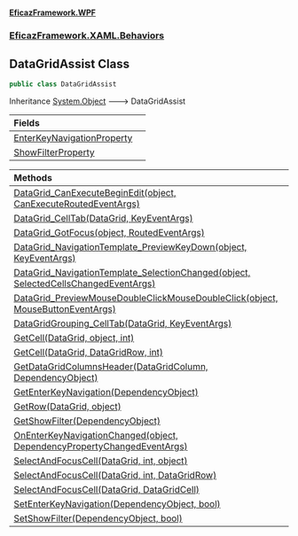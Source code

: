 #### [EficazFramework.WPF](EficazFrameworkWPF.md 'EficazFramework WPF')
### [EficazFramework.XAML.Behaviors](EficazFrameworkWPF.md#EficazFramework.XAML.Behaviors 'EficazFramework.XAML.Behaviors')

## DataGridAssist Class

```csharp
public class DataGridAssist
```

Inheritance [System.Object](https://docs.microsoft.com/en-us/dotnet/api/System.Object 'System.Object') &#129106; DataGridAssist

| Fields | |
| :--- | :--- |
| [EnterKeyNavigationProperty](EficazFramework.XAML.Behaviors/DataGridAssist/EnterKeyNavigationProperty.md 'EficazFramework.XAML.Behaviors.DataGridAssist.EnterKeyNavigationProperty') | |
| [ShowFilterProperty](EficazFramework.XAML.Behaviors/DataGridAssist/ShowFilterProperty.md 'EficazFramework.XAML.Behaviors.DataGridAssist.ShowFilterProperty') | |

| Methods | |
| :--- | :--- |
| [DataGrid_CanExecuteBeginEdit(object, CanExecuteRoutedEventArgs)](EficazFramework.XAML.Behaviors/DataGridAssist/DataGrid_CanExecuteBeginEdit(object,CanExecuteRoutedEventArgs).md 'EficazFramework.XAML.Behaviors.DataGridAssist.DataGrid_CanExecuteBeginEdit(object, System.Windows.Input.CanExecuteRoutedEventArgs)') | |
| [DataGrid_CellTab(DataGrid, KeyEventArgs)](EficazFramework.XAML.Behaviors/DataGridAssist/DataGrid_CellTab(DataGrid,KeyEventArgs).md 'EficazFramework.XAML.Behaviors.DataGridAssist.DataGrid_CellTab(System.Windows.Controls.DataGrid, System.Windows.Input.KeyEventArgs)') | |
| [DataGrid_GotFocus(object, RoutedEventArgs)](EficazFramework.XAML.Behaviors/DataGridAssist/DataGrid_GotFocus(object,RoutedEventArgs).md 'EficazFramework.XAML.Behaviors.DataGridAssist.DataGrid_GotFocus(object, System.Windows.RoutedEventArgs)') | |
| [DataGrid_NavigationTemplate_PreviewKeyDown(object, KeyEventArgs)](EficazFramework.XAML.Behaviors/DataGridAssist/DataGrid_NavigationTemplate_PreviewKeyDown(object,KeyEventArgs).md 'EficazFramework.XAML.Behaviors.DataGridAssist.DataGrid_NavigationTemplate_PreviewKeyDown(object, System.Windows.Input.KeyEventArgs)') | |
| [DataGrid_NavigationTemplate_SelectionChanged(object, SelectedCellsChangedEventArgs)](EficazFramework.XAML.Behaviors/DataGridAssist/DataGrid_NavigationTemplate_SelectionChanged(object,SelectedCellsChangedEventArgs).md 'EficazFramework.XAML.Behaviors.DataGridAssist.DataGrid_NavigationTemplate_SelectionChanged(object, System.Windows.Controls.SelectedCellsChangedEventArgs)') | |
| [DataGrid_PreviewMouseDoubleClickMouseDoubleClick(object, MouseButtonEventArgs)](EficazFramework.XAML.Behaviors/DataGridAssist/DataGrid_PreviewMouseDoubleClickMouseDoubleClick(object,MouseButtonEventArgs).md 'EficazFramework.XAML.Behaviors.DataGridAssist.DataGrid_PreviewMouseDoubleClickMouseDoubleClick(object, System.Windows.Input.MouseButtonEventArgs)') | |
| [DataGridGrouping_CellTab(DataGrid, KeyEventArgs)](EficazFramework.XAML.Behaviors/DataGridAssist/DataGridGrouping_CellTab(DataGrid,KeyEventArgs).md 'EficazFramework.XAML.Behaviors.DataGridAssist.DataGridGrouping_CellTab(System.Windows.Controls.DataGrid, System.Windows.Input.KeyEventArgs)') | |
| [GetCell(DataGrid, object, int)](EficazFramework.XAML.Behaviors/DataGridAssist/GetCell(DataGrid,object,int).md 'EficazFramework.XAML.Behaviors.DataGridAssist.GetCell(System.Windows.Controls.DataGrid, object, int)') | |
| [GetCell(DataGrid, DataGridRow, int)](EficazFramework.XAML.Behaviors/DataGridAssist/GetCell(DataGrid,DataGridRow,int).md 'EficazFramework.XAML.Behaviors.DataGridAssist.GetCell(System.Windows.Controls.DataGrid, System.Windows.Controls.DataGridRow, int)') | |
| [GetDataGridColumnsHeader(DataGridColumn, DependencyObject)](EficazFramework.XAML.Behaviors/DataGridAssist/GetDataGridColumnsHeader(DataGridColumn,DependencyObject).md 'EficazFramework.XAML.Behaviors.DataGridAssist.GetDataGridColumnsHeader(System.Windows.Controls.DataGridColumn, System.Windows.DependencyObject)') | |
| [GetEnterKeyNavigation(DependencyObject)](EficazFramework.XAML.Behaviors/DataGridAssist/GetEnterKeyNavigation(DependencyObject).md 'EficazFramework.XAML.Behaviors.DataGridAssist.GetEnterKeyNavigation(System.Windows.DependencyObject)') | |
| [GetRow(DataGrid, object)](EficazFramework.XAML.Behaviors/DataGridAssist/GetRow(DataGrid,object).md 'EficazFramework.XAML.Behaviors.DataGridAssist.GetRow(System.Windows.Controls.DataGrid, object)') | |
| [GetShowFilter(DependencyObject)](EficazFramework.XAML.Behaviors/DataGridAssist/GetShowFilter(DependencyObject).md 'EficazFramework.XAML.Behaviors.DataGridAssist.GetShowFilter(System.Windows.DependencyObject)') | |
| [OnEnterKeyNavigationChanged(object, DependencyPropertyChangedEventArgs)](EficazFramework.XAML.Behaviors/DataGridAssist/OnEnterKeyNavigationChanged(object,DependencyPropertyChangedEventArgs).md 'EficazFramework.XAML.Behaviors.DataGridAssist.OnEnterKeyNavigationChanged(object, System.Windows.DependencyPropertyChangedEventArgs)') | |
| [SelectAndFocusCell(DataGrid, int, object)](EficazFramework.XAML.Behaviors/DataGridAssist/SelectAndFocusCell(DataGrid,int,object).md 'EficazFramework.XAML.Behaviors.DataGridAssist.SelectAndFocusCell(System.Windows.Controls.DataGrid, int, object)') | |
| [SelectAndFocusCell(DataGrid, int, DataGridRow)](EficazFramework.XAML.Behaviors/DataGridAssist/SelectAndFocusCell(DataGrid,int,DataGridRow).md 'EficazFramework.XAML.Behaviors.DataGridAssist.SelectAndFocusCell(System.Windows.Controls.DataGrid, int, System.Windows.Controls.DataGridRow)') | |
| [SelectAndFocusCell(DataGrid, DataGridCell)](EficazFramework.XAML.Behaviors/DataGridAssist/SelectAndFocusCell(DataGrid,DataGridCell).md 'EficazFramework.XAML.Behaviors.DataGridAssist.SelectAndFocusCell(System.Windows.Controls.DataGrid, System.Windows.Controls.DataGridCell)') | |
| [SetEnterKeyNavigation(DependencyObject, bool)](EficazFramework.XAML.Behaviors/DataGridAssist/SetEnterKeyNavigation(DependencyObject,bool).md 'EficazFramework.XAML.Behaviors.DataGridAssist.SetEnterKeyNavigation(System.Windows.DependencyObject, bool)') | |
| [SetShowFilter(DependencyObject, bool)](EficazFramework.XAML.Behaviors/DataGridAssist/SetShowFilter(DependencyObject,bool).md 'EficazFramework.XAML.Behaviors.DataGridAssist.SetShowFilter(System.Windows.DependencyObject, bool)') | |
